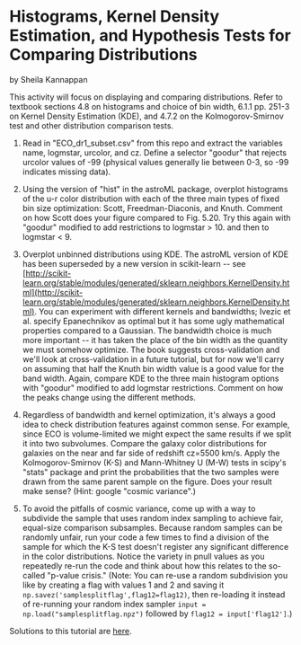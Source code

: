 # Histograms, Kernel Density Estimation, and Hypothesis Tests for Comparing Distributions

by Sheila Kannappan

This activity will focus on displaying and comparing distributions. Refer to textbook sections 4.8 on histograms and choice of bin width, 6.1.1 pp. 251-3 on Kernel Density Estimation (KDE), and 4.7.2 on the Kolmogorov-Smirnov test and other distribution comparison tests.

1. Read in "ECO_dr1_subset.csv" from this repo and extract the variables name, logmstar, urcolor, and cz. Define a selector "goodur" that rejects urcolor values of -99 (physical values generally lie between 0-3, so -99 indicates missing data).

2. Using the version of "hist" in the astroML package, overplot histograms of the u-r color distribution with each of the three main types of fixed bin size optimization: Scott, Freedman-Diaconis, and Knuth. Comment on how Scott does your figure compared to Fig. 5.20. Try this again with "goodur" modified to add restrictions to logmstar > 10. and then to logmstar < 9.

3. Overplot unbinned distributions using KDE. The astroML version of KDE has been superseded by a new version in scikit-learn -- see [http://scikit-learn.org/stable/modules/generated/sklearn.neighbors.KernelDensity.html](http://scikit-learn.org/stable/modules/generated/sklearn.neighbors.KernelDensity.html). You can experiment with different kernels and bandwidths; Ivezic et al. specify Epanechnikov as optimal but it has some ugly mathematical properties compared to a Gaussian. The bandwidth choice is much more important -- it has taken the place of the bin width as the quantity we must somehow optimize. The book suggests cross-validation and we'll look at cross-validation in a future tutorial, but for now we'll carry on assuming that half the Knuth bin width value is a good value for the band width. Again, compare KDE to the three main histogram options with "goodur" modified to add logmstar restrictions. Comment on how the peaks change using the different methods.

4. Regardless of bandwidth and kernel optimization, it's always a good idea to check distribution features against common sense. For example, since ECO is volume-limited we might expect the same results if we split it into two subvolumes. Compare the galaxy color distributions for galaxies on the near and far side of redshift cz=5500 km/s. Apply the Kolmogorov-Smirnov (K-S) and Mann-Whitney U (M-W) tests in scipy's "stats" package and print the probabilities that the two samples were drawn from the same parent sample on the figure. Does your result make sense? (Hint: google "cosmic variance".)

5. To avoid the pitfalls of cosmic variance, come up with a way to subdivide the sample that uses random index sampling to achieve fair, equal-size comparison subsamples. Because random samples can be randomly unfair, run your code a few times to find a division of the sample for which the K-S test doesn't register any significant difference in the color distributions. Notice the variety in pnull values as you repeatedly re-run the code and think about how this relates to the so-called "p-value crisis." (Note: You can re-use a random subdivision you like by creating a flag with values 1 and 2 and saving it `np.savez('samplesplitflag',flag12=flag12)`, then re-loading it instead of re-running your random index sampler `input = np.load("samplesplitflag.npz")` followed by `flag12 = input['flag12']`.)

Solutions to this tutorial are [here](https://github.com/capprogram/2017bootcamp-general/blob/master/distributions.py).
